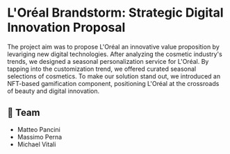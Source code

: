 # L'Oréal Brandstorm: Strategic Digital Innovation Proposal
The project aim was to propose L'Oréal an innovative value proposition by levariging new digital technologies. 
After analyzing the cosmetic industry's trends, we designed a seasonal personalization service for L'Oréal. By tapping into the customization trend, we offered curated seasonal selections of cosmetics. To make our solution stand out, we introduced an NFT-based gamification component, positioning L'Oréal at the crossroads of beauty and digital innovation.


## 👤 Team
+ Matteo Pancini
+ Massimo Perna
+ Michael Vitali
